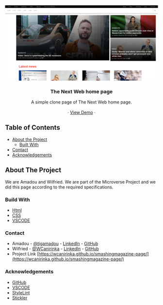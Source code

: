 <!-- PROJECT LOGO -->
![Screenshot Image](images/screen-shot.png)
<br />
<p align="center">
   <h3 align="center">The Next Web home page</h3>

  <p align="center">
    A simple clone page of The Next Web home page.
    <br />    
    <br />
    ·
     <a href="https://raw.githack.com/genzaraki/tnwclone/home_page/index.html">View Demo</a>
    ·    
  </p>
</p>

<!-- TABLE OF CONTENTS -->
## Table of Contents

* [About the Project](#about-the-project)
  * [Built With](#built-with)
* [Contact](#contact)
* [Acknowledgements](#acknowledgements)



<!-- ABOUT THE PROJECT -->
## About The Project

  We are Amadou and Wilfried. We are part of the Microverse Project and we did this page according to the required specifications.  


### Build With

* [Html]()
* [CSS]()
* [VSCODE]()


### Contact
* Amadou - [@tigamadou](https://twitter.com/tigamadou) - [LinkedIn](https://www.linkedin.com/in/amadou-ibrahim-75769167) - [GitHub](https://github.com/genzaraki)
* Wilfried - [@WCanirinka](https://twitter.com/WCanirinka)  - [LinkedIn](https://www.linkedin.com/in/wilfried-canirinka-884ab0b6/) - [GitHub](https://github.com/WCanirinka)
* Project Link [https://wcanirinka.github.io/smashingmagazine-page/](https://wcanirinka.github.io/smashingmagazine-page/)

### Acknowledgements

* [GitHub](https://github.com)
* [VSCODE]()
* [StyleLint]()
* [Stickler]()
